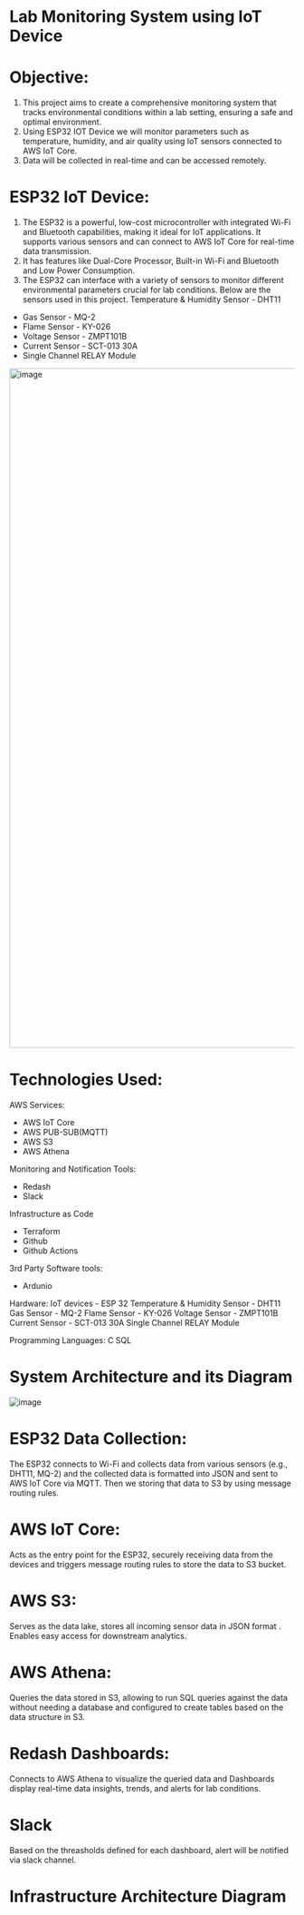 # Lab Monitoring System using IoT Device

# Objective:

1. This project aims to create a comprehensive monitoring system that tracks environmental conditions within a lab setting, ensuring a safe and optimal environment.
2. Using ESP32 IOT Device we will monitor parameters such as temperature, humidity, and air quality using IoT sensors connected to AWS IoT Core.
3. Data will be collected in real-time and can be accessed remotely.

# ESP32 IoT Device:

1. The ESP32 is a powerful, low-cost microcontroller with integrated Wi-Fi and Bluetooth capabilities, making it ideal for IoT applications. It supports various sensors and can connect to AWS IoT Core for real-time data transmission.
2. It has features like Dual-Core Processor, Built-in Wi-Fi and Bluetooth and Low Power Consumption.
3. The ESP32 can interface with a variety of sensors to monitor different environmental parameters crucial for lab conditions. Below are the sensors used in this project.
   Temperature & Humidity Sensor - DHT11
  - Gas Sensor - MQ-2
  - Flame Sensor -  KY-026
  - Voltage Sensor - ZMPT101B
  - Current Sensor - SCT-013 30A
  - Single Channel RELAY Module
<img width="1198" alt="image" src="https://github.com/user-attachments/assets/757c45cf-55ca-42c8-a566-4f67c5644d65">
   

# Technologies Used:

AWS Services:
* AWS IoT Core
* AWS PUB-SUB(MQTT)
* AWS S3
* AWS Athena
  
Monitoring and Notification Tools:
* Redash
* Slack
  
Infrastructure as Code
* Terraform
* Github
* Github Actions
  
3rd Party Software tools:
* Ardunio

Hardware: 
IoT devices - ESP 32
Temperature & Humidity Sensor - DHT11
Gas Sensor - MQ-2
Flame Sensor -  KY-026
Voltage Sensor - ZMPT101B
Current Sensor - SCT-013 30A
Single Channel RELAY Module

Programming Languages: 
C
SQL

# System Architecture and its Diagram

![image](https://github.com/user-attachments/assets/d6fc2c6b-a178-4ac9-b87f-9684bf6ec8b2)


# ESP32 Data Collection:

  The ESP32 connects to Wi-Fi and collects data from various sensors (e.g., DHT11, MQ-2) and the collected data is formatted into JSON and sent to AWS IoT Core via MQTT. Then we storing that data to S3 by using message routing rules.

# AWS IoT Core:

  Acts as the entry point for the ESP32, securely receiving data from the devices and triggers message routing rules to store the data to S3 bucket.
  
# AWS S3:

  Serves as the data lake, stores all incoming sensor data in JSON format . Enables easy access for downstream analytics.

# AWS Athena:

  Queries the data stored in S3, allowing  to run SQL queries against the data without needing a database and configured to create tables based on the data structure in S3.

# Redash Dashboards:

  Connects to AWS Athena to visualize the queried data and Dashboards display real-time data insights, trends, and alerts for lab conditions.

# Slack

  Based on the threasholds defined for each dashboard, alert will be notified via slack channel.
   
# Infrastructure Architecture Diagram

